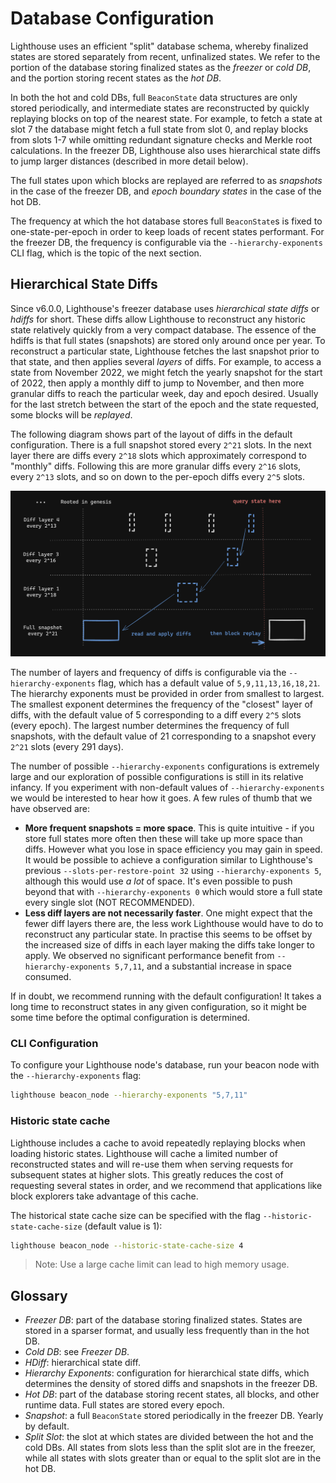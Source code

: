 # Database Configuration

Lighthouse uses an efficient "split" database schema, whereby finalized states are stored separately
from recent, unfinalized states. We refer to the portion of the database storing finalized states as
the _freezer_ or _cold DB_, and the portion storing recent states as the _hot DB_.

In both the hot and cold DBs, full `BeaconState` data structures are only stored periodically, and
intermediate states are reconstructed by quickly replaying blocks on top of the nearest state. For
example, to fetch a state at slot 7 the database might fetch a full state from slot 0, and replay
blocks from slots 1-7 while omitting redundant signature checks and Merkle root calculations. In
the freezer DB, Lighthouse also uses hierarchical state diffs to jump larger distances (described in
more detail below).

The full states upon which blocks are replayed are referred to as _snapshots_ in the case of the
freezer DB, and _epoch boundary states_ in the case of the hot DB.

The frequency at which the hot database stores full `BeaconState`s is fixed to one-state-per-epoch
in order to keep loads of recent states performant. For the freezer DB, the frequency is
configurable via the `--hierarchy-exponents` CLI flag, which is the topic of the next section.

## Hierarchical State Diffs

Since v6.0.0, Lighthouse's freezer database uses _hierarchical state diffs_ or _hdiffs_ for short.
These diffs allow Lighthouse to reconstruct any historic state relatively quickly from a very
compact database. The essence of the hdiffs is that full states (snapshots) are stored only around
once per year. To reconstruct a particular state, Lighthouse fetches the last snapshot prior to that
state, and then applies several _layers_ of diffs. For example, to access a state from November
2022, we might fetch the yearly snapshot for the start of 2022, then apply a monthly diff to jump to
November, and then more granular diffs to reach the particular week, day and epoch desired.
Usually for the last stretch between the start of the epoch and the state requested, some blocks
will be _replayed_.

The following diagram shows part of the layout of diffs in the default configuration. There is a
full snapshot stored every `2^21` slots. In the next layer there are diffs every `2^18` slots which
approximately correspond to "monthly" diffs. Following this are more granular diffs every `2^16`
slots, every `2^13` slots, and so on down to the per-epoch diffs every `2^5` slots.

![Tree diagram displaying hierarchical state diffs](./imgs/db-freezer-layout.png)

The number of layers and frequency of diffs is configurable via the `--hierarchy-exponents` flag,
which has a default value of `5,9,11,13,16,18,21`. The hierarchy exponents must be provided in order
from smallest to largest. The smallest exponent determines the frequency of the "closest" layer
of diffs, with the default value of 5 corresponding to a diff every `2^5` slots (every epoch).
The largest number determines the frequency of full snapshots, with the default value of 21
corresponding to a snapshot every `2^21` slots (every 291 days).

The number of possible `--hierarchy-exponents` configurations is extremely large and our exploration
of possible configurations is still in its relative infancy. If you experiment with non-default
values of `--hierarchy-exponents` we would be interested to hear how it goes. A few rules of thumb
that we have observed are:

- **More frequent snapshots = more space**. This is quite intuitive - if you store full states more
  often then these will take up more space than diffs. However what you lose in space efficiency you
  may gain in speed. It would be possible to achieve a configuration similar to Lighthouse's
  previous `--slots-per-restore-point 32` using `--hierarchy-exponents 5`, although this would use
  _a lot_ of space. It's even possible to push beyond that with `--hierarchy-exponents 0` which
  would store a full state every single slot (NOT RECOMMENDED).
- **Less diff layers are not necessarily faster**. One might expect that the fewer diff layers there
  are, the less work Lighthouse would have to do to reconstruct any particular state. In practise
  this seems to be offset by the increased size of diffs in each layer making the diffs take longer
  to apply. We observed no significant performance benefit from `--hierarchy-exponents 5,7,11`, and
  a substantial increase in space consumed.

If in doubt, we recommend running with the default configuration! It takes a long time to
reconstruct states in any given configuration, so it might be some time before the optimal
configuration is determined.

### CLI Configuration

To configure your Lighthouse node's database, run your beacon node with the `--hierarchy-exponents` flag:

```bash
lighthouse beacon_node --hierarchy-exponents "5,7,11"
```

### Historic state cache

Lighthouse includes a cache to avoid repeatedly replaying blocks when loading historic states. Lighthouse will cache a limited number of reconstructed states and will re-use them when serving requests for subsequent states at higher slots. This greatly reduces the cost of requesting several states in order, and we recommend that applications like block explorers take advantage of this cache.

The historical state cache size can be specified with the flag `--historic-state-cache-size` (default value is 1):

```bash
lighthouse beacon_node --historic-state-cache-size 4
```

> Note: Use a large cache limit can lead to high memory usage.

## Glossary

* _Freezer DB_: part of the database storing finalized states. States are stored in a sparser
  format, and usually less frequently than in the hot DB.
* _Cold DB_: see _Freezer DB_.
* _HDiff_: hierarchical state diff.
* _Hierarchy Exponents_: configuration for hierarchical state diffs, which determines the density
  of stored diffs and snapshots in the freezer DB.
* _Hot DB_: part of the database storing recent states, all blocks, and other runtime data. Full
  states are stored every epoch.
* _Snapshot_: a full `BeaconState` stored periodically in the freezer DB. Yearly by default.
* _Split Slot_: the slot at which states are divided between the hot and the cold DBs. All states
  from slots less than the split slot are in the freezer, while all states with slots greater than
  or equal to the split slot are in the hot DB.
